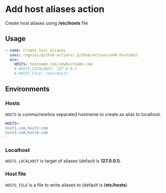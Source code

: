 # Add host aliases action

Create host aliases using **/etc/hosts** file

## Usage

```yaml
- name: Create host aliases
  uses: cognius/github-actions/.github/actions/add-hosts@v2
  env:
    HOSTS: hostname.com,newhostname.com
    # HOSTS_LOCALHOST: 127.0.0.1
    # HOSTS_FILE: /etc/hosts
```

## Environments

### Hosts

`HOSTS` is comma/newline separated hostname to create as alias to localhost.

```bash
HOSTS='
host1.com,host2.com
host3.com,host4.com
'
```

### Localhost

`HOSTS_LOCALHOST` is target of aliases (default is **127.0.0.1**).

### Host file

`HOSTS_FILE` is a file to write aliases to (default is **/etc/hosts**)
